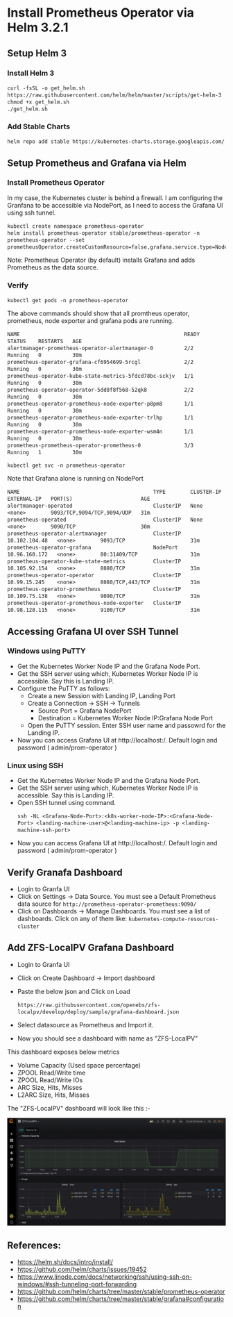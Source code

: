 # Install Prometheus Operator via Helm 3.2.1



## Setup Helm 3

### Install Helm 3
```
curl -fsSL -o get_helm.sh https://raw.githubusercontent.com/helm/helm/master/scripts/get-helm-3
chmod +x get_helm.sh
./get_helm.sh
```

### Add Stable Charts
```
helm repo add stable https://kubernetes-charts.storage.googleapis.com/
```

## Setup Prometheus and Grafana via Helm

### Install Prometheus Operator

In my case, the Kubernetes cluster is behind a firewall. I am configuring the Granfana to be accessible via NodePort, as I need to access the Grafana UI using ssh tunnel.

```
kubectl create namespace prometheus-operator
helm install prometheus-operator stable/prometheus-operator -n prometheus-operator --set prometheusOperator.createCustomResource=false,grafana.service.type=NodePort
```

Note: Prometheus Operator (by default) installs Grafana and adds Prometheus as the data source.

### Verify

```
kubectl get pods -n prometheus-operator
```

The above commands should show that all promtheus operator, prometheus, node exporter and grafana pods are running.

```
NAME                                                     READY   STATUS    RESTARTS   AGE
alertmanager-prometheus-operator-alertmanager-0          2/2     Running   0          30m
prometheus-operator-grafana-cf6954699-5rcgl              2/2     Running   0          30m
prometheus-operator-kube-state-metrics-5fdcd78bc-sckjv   1/1     Running   0          30m
prometheus-operator-operator-5dd8f8f568-52qk8            2/2     Running   0          30m
prometheus-operator-prometheus-node-exporter-p8pm8       1/1     Running   0          30m
prometheus-operator-prometheus-node-exporter-trlhp       1/1     Running   0          30m
prometheus-operator-prometheus-node-exporter-wsm4n       1/1     Running   0          30m
prometheus-prometheus-operator-prometheus-0              3/3     Running   1          30m
```

```
kubectl get svc -n prometheus-operator
```

Note that Grafana alone is running on NodePort

```
NAME                                           TYPE        CLUSTER-IP      EXTERNAL-IP   PORT(S)                      AGE
alertmanager-operated                          ClusterIP   None            <none>        9093/TCP,9094/TCP,9094/UDP   31m
prometheus-operated                            ClusterIP   None            <none>        9090/TCP                     30m
prometheus-operator-alertmanager               ClusterIP   10.102.104.48   <none>        9093/TCP                     31m
prometheus-operator-grafana                    NodePort    10.96.160.172   <none>        80:31409/TCP                 31m
prometheus-operator-kube-state-metrics         ClusterIP   10.105.92.154   <none>        8080/TCP                     31m
prometheus-operator-operator                   ClusterIP   10.99.15.245    <none>        8080/TCP,443/TCP             31m
prometheus-operator-prometheus                 ClusterIP   10.109.75.138   <none>        9090/TCP                     31m
prometheus-operator-prometheus-node-exporter   ClusterIP   10.98.128.115   <none>        9100/TCP                     31m
```

## Accessing Grafana UI over SSH Tunnel

### Windows using PuTTY

- Get the Kubernetes Worker Node IP and the Grafana Node Port.
- Get the SSH server using which, Kubernetes Worker Node IP is accessible. Say this is Landing IP.
- Configure the PuTTY as follows:
  - Create a new Session with Landing IP, Landing Port
  - Create a Connection -> SSH -> Tunnels
    - Source Port = Grafana NodePort
    - Destination = Kubernetes Worker Node IP:Grafana Node Port
  - Open the PuTTY session. Enter SSH user name and passowrd for the Landing IP.
- Now you can access Grafana UI at http://localhost:<Grafana-Node-Port>/. Default login and password ( admin/prom-operator )


### Linux using SSH

- Get the Kubernetes Worker Node IP and the Grafana Node Port.
- Get the SSH server using which, Kubernetes Worker Node IP is accessible. Say this is Landing IP.
- Open SSH tunnel using command.
  ```
  ssh -NL <Grafana-Node-Port>:<k8s-worker-node-IP>:<Grafana-Node-Port> <landing-machine-user>@<landing-machine-ip> -p <landing-machine-ssh-port>
  ```
- Now you can access Grafana UI at http://localhost:<Grafana-Node-Port>/. Default login and password ( admin/prom-operator )

## Verify Granafa Dashboard

- Login to Granfa UI
- Click on Settings -> Data Source. You must see a Default Prometheus data source for `http://prometheus-operator-prometheus:9090/`
- Click on Dashboards -> Manage Dashboards. You must see a list of dashboards. Click on any of them like: `kubernetes-compute-resources-cluster`

## Add ZFS-LocalPV Grafana Dashboard

- Login to Granfa UI
- Click on Create Dashboard -> Import dashboard
- Paste the below json and Click on Load

  ```
  https://raw.githubusercontent.com/openebs/zfs-localpv/develop/deploy/sample/grafana-dashboard.json
  ```
- Select datasource as Prometheus and Import it.

- Now you should see a dashboard with name as "ZFS-LocalPV"

This dashboard exposes below metrics

- Volume Capacity (Used space percentage)
- ZPOOL Read/Write time
- ZPOOL Read/Write IOs
- ARC Size, Hits, Misses
- L2ARC Size, Hits, Misses

The "ZFS-LocalPV" dashboard will look like this :-

![Grafana](https://github.com/openebs/zfs-localpv/blob/develop/deploy/sample/vol-stats.png)

## References:
- https://helm.sh/docs/intro/install/
- https://github.com/helm/charts/issues/19452
- https://www.linode.com/docs/networking/ssh/using-ssh-on-windows/#ssh-tunneling-port-forwarding
- https://github.com/helm/charts/tree/master/stable/prometheus-operator
- https://github.com/helm/charts/tree/master/stable/grafana#configuration
